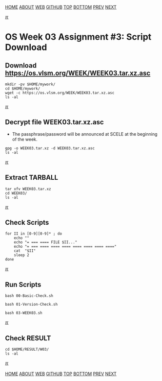 ---
---
[HOME](index.md)
[ABOUT](README.md)
[WEB](https://osp4diss.vlsm.org/)
[GITHUB](https://github.com/os2xx/osp4diss/)
[TOP](#)
[BOTTOM](#endofpage)
[PREV](W03-07.md)
[NEXT](W03-09.md)


[&#x213C;](#endofpage)<br id="idx00">
# OS Week 03 Assignment #3: Script Download

## Download <https://os.vlsm.org/WEEK/WEEK03.tar.xz.asc>
```
mkdir -pv $HOME/mywork/
cd $HOME/mywork/
wget -c https://os.vlsm.org/WEEK/WEEK03.tar.xz.asc
ls -al

```

[&#x213C;](#)<br id="idx01">
## Decrypt file WEEK03.tar.xz.asc

* The passphrase/password will be announced at SCELE at the beginning of the week.

```
gpg -o WEEK03.tar.xz -d WEEK03.tar.xz.asc
ls -al

```

[&#x213C;](#)<br id="idx02">
## Extract TARBALL
```
tar xfv WEEK03.tar.xz
cd WEEK03/
ls -al

```

[&#x213C;](#)<br id="idx03">
## Check Scripts
```
for II in [0-9][0-9]* ; do
    echo ""
    echo "= === ==== FILE $II..."
    echo "= === ==== ==== ==== ==== ==== ==== ===="
    cat  "$II"
    sleep 2
done

```

[&#x213C;](#)<br id="idx04">
## Run Scripts
```
bash 00-Basic-Check.sh

bash 01-Version-Check.sh

bash 03-WEEK03.sh

```

[&#x213C;](#)<br id="idx05">
## Check RESULT
```
cd $HOME/RESULT/W03/
ls -al

```

[&#x213C;](#)<br id="endofpage"><br>
[HOME](index.md)
[ABOUT](README.md)
[WEB](https://osp4diss.vlsm.org/)
[GITHUB](https://github.com/os2xx/osp4diss/)
[TOP](#)
[BOTTOM](#endofpage)
[PREV](W03-07.md)
[NEXT](W03-09.md)
<br>

